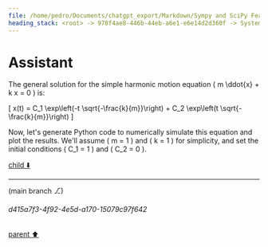 ```yaml
---
file: /home/pedro/Documents/chatgpt_export/Markdown/Sympy and SciPy Features.md
heading_stack: <root> -> 978f4ae8-446b-44eb-a6e1-e6e14d2d360f -> System -> 29d455d7-aacc-4725-b3ef-918114effb01 -> System -> aaa2e7d9-3bdd-4fad-911a-31b12dc2a648 -> User -> 8538284c-0352-43f1-8abc-46b21e1b06e8 -> Assistant -> SymPy -> SciPy -> aaa207bb-2094-4403-8ec6-18f904a315cd -> User -> 729fb28a-7915-4de4-b6fc-86073b9c59ea -> Assistant -> 8ba7491e-258c-4b35-adb8-30c8f6253da5 -> Tool -> 34a917f5-16d6-4338-bd6c-6494cea2cf50 -> Assistant -> SymPy: Symbolic Computing -> e221c1b0-a165-471d-8c39-314344d99fb9 -> Assistant -> 575a9e32-8e21-45b5-a224-0aae541e3df7 -> Tool -> 8fa51d1f-ce37-4660-b6e4-2a6f71562970 -> Assistant -> 63c42cc1-0fa2-479e-aeb0-f63bf89488fb -> Assistant -> f359e1ab-aeba-49b4-aceb-57b2aebb5ebc -> Tool -> 3f3de047-a51c-4010-ad4c-820419d23279 -> Assistant -> 2be30db6-989f-4daf-b8dd-3b3098b5e329 -> Assistant -> 6374a92e-ccbd-46e2-9f1b-d9774b21d029 -> Tool -> 2c8f8f7d-6dd2-4d5c-a440-7aacd107b75e -> Assistant -> 5b1d05d6-728a-435f-9a49-4bad487bb77b -> Assistant -> 744424e2-f97a-4c44-8a89-fed99c0341f1 -> Tool -> 8c7b629a-c632-4706-afdf-814b17766ca1 -> Assistant -> c62752a0-f201-4ee4-96ee-0435da370067 -> Assistant -> 6fbf4829-b77e-4300-aa99-f68a48b19fb7 -> Tool -> 1d81d149-213a-4f27-857e-8d6bec21bcef -> Assistant -> aaa203e3-859d-4bd5-9df9-adb78b399b4b -> User -> 7ddc7f98-9575-4d28-b101-27f817b05527 -> Assistant -> SymPy: Advanced Features -> b267a54d-9f69-42fc-90c0-2ebc5839474f -> Assistant -> ce6a6003-0b87-47bf-82fc-c4717529ecdf -> Tool -> 40577064-962e-4ae7-93b3-f221b6a581f8 -> Assistant
---
```

# Assistant

The general solution for the simple harmonic motion equation \( m \ddot{x} + k x = 0 \) is:

\[
x(t) = C_1 \exp\left(-t \sqrt{-\frac{k}{m}}\right) + C_2 \exp\left(t \sqrt{-\frac{k}{m}}\right)
\]

Now, let's generate Python code to numerically simulate this equation and plot the results. We'll assume \( m = 1 \) and \( k = 1 \) for simplicity, and set the initial conditions \( C_1 = 1 \) and \( C_2 = 0 \).

[child ⬇️](#d415a7f3-4f92-4e5d-a170-15079c97f642)

---

(main branch ⎇)
###### d415a7f3-4f92-4e5d-a170-15079c97f642
[parent ⬆️](#40577064-962e-4ae7-93b3-f221b6a581f8)

